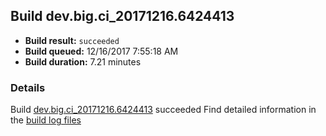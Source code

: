 ## Build dev.big.ci_20171216.6424413
- **Build result:** `succeeded`
- **Build queued:** 12/16/2017 7:55:18 AM
- **Build duration:** 7.21 minutes
### Details
Build [dev.big.ci_20171216.6424413](https://winappstudio.visualstudio.com/web/build.aspx?pcguid=a4ef43be-68ce-4195-a619-079b4d9834c2&builduri=vstfs%3a%2f%2f%2fBuild%2fBuild%2f24413) succeeded
Find detailed information in the [build log files](https://uwpctdiags.blob.core.windows.net/buildlogs/dev.big.ci_20171216.6424413_logs.zip)
